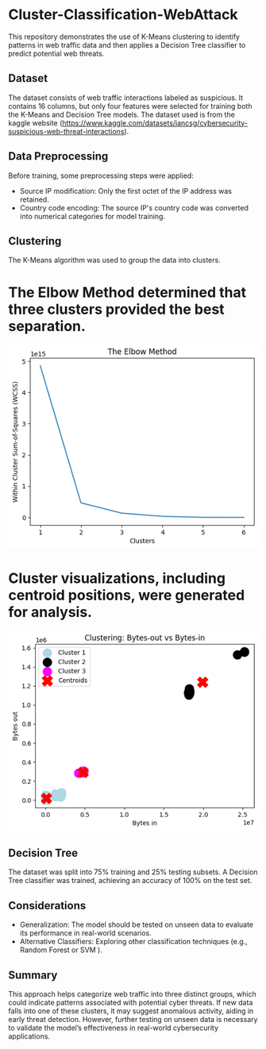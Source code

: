 # Cluster-Classification-WebAttack
This repository demonstrates the use of K-Means clustering to identify patterns in web traffic data and then applies a Decision Tree classifier to predict potential web threats.

## Dataset ##
The dataset consists of web traffic interactions labeled as suspicious. It contains 16 columns, but only four features were selected for training both the K-Means and Decision Tree models.  The dataset used is from the kaggle website (https://www.kaggle.com/datasets/jancsg/cybersecurity-suspicious-web-threat-interactions).

## Data Preprocessing ##
Before training, some preprocessing steps were applied:
- Source IP modification: Only the first octet of the IP address was retained.
- Country code encoding: The source IP's country code was converted into numerical categories for model training.

## Clustering ##
The K-Means algorithm was used to group the data into clusters. 

# The Elbow Method determined that three clusters provided the best separation.
![](elbow.png)

# Cluster visualizations, including centroid positions, were generated for analysis.
![](clusters.png)

## Decision Tree ##
The dataset was split into 75% training and 25% testing subsets. A Decision Tree classifier was trained, achieving an accuracy of 100% on the test set.

## Considerations ##
- Generalization: The model should be tested on unseen data to evaluate its performance in real-world scenarios.
- Alternative Classifiers: Exploring other classification techniques (e.g., Random Forest or SVM ).

## Summary ##
This approach helps categorize web traffic into three distinct groups, which could indicate patterns associated with potential cyber threats. If new data falls into one of these clusters, it may suggest anomalous activity, aiding in early threat detection. However, further testing on unseen data is necessary to validate the model’s effectiveness in real-world cybersecurity applications.

